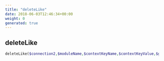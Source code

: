```yaml
---
title: "deleteLike"
date: 2018-06-03T12:46:34+00:00
weight: 0
generated: true
---
```


## deleteLike



```php
deleteLike($connection2,$moduleName,$contextKeyName,$contextKeyValue,$gibbonPersonIDGiver,$gibbonPersonIDRecipient,$title )
```






